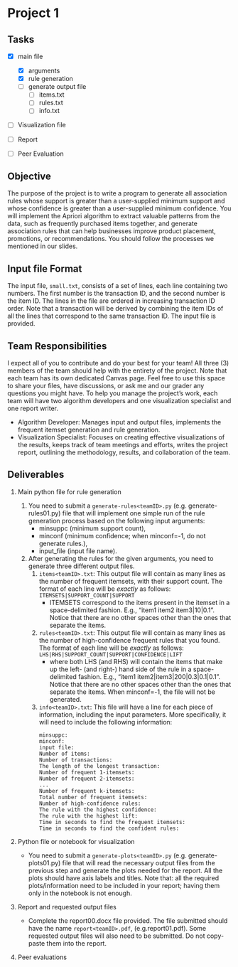 # Project 1
## Tasks
- [X] main file
  - [X] arguments
  - [X] rule generation
  - [ ] generate output file
    - [ ] items.txt
    - [ ] rules.txt
    - [ ] info.txt
- [ ] Visualization file
- [ ] Report
- [ ] Peer Evaluation


## Objective
The purpose of the project is to write a program to generate all association rules whose support is greater than a user-supplied minimum support and whose confidence is greater than a user-supplied minimum confidence. You will implement the Apriori algorithm to extract valuable patterns from the data, such as frequently purchased items together, and generate association rules that can help businesses improve product placement, promotions, or recommendations. You should follow the processes we mentioned in our slides.

## Input file Format
The input file, `small.txt`, consists of a set of lines, each line containing two numbers. The first number is the transaction ID, and the second number is the item ID. The lines in the file are ordered in increasing transaction ID order. Note that a transaction will be derived by combining the item IDs of all the lines that correspond to the same transaction ID. The input file is provided.

## Team Responsibilities

I expect all of you to contribute and do your best for your team! All three (3) members of the team should help with the entirety of the project. Note that each team has its own dedicated Canvas page. Feel free to use this space to share your files, have discussions, or ask me and our grader any questions you might have. To help you manage the project’s work, each team will have two algorithm developers and one visualization specialist and one report writer.
* Algorithm Developer: Manages input and output files, implements the frequent itemset generation and rule generation.
* Visualization Specialist: Focuses on creating effective visualizations of the results, keeps track of team meetings and efforts, writes the project report, outlining the methodology, results, and collaboration of the team.

## Deliverables
1. Main python file for rule generation
    1. You need to submit a `generate-rules<teamID>.py` (e.g. generate-rules01.py) file that will implement one simple run of the rule generation process based on the following input arguments:
        * minsuppc (minimum support count),
        * minconf (minimum confidence; when minconf=-1, do not generate rules.),
        * input_file (input file name).
    2. After generating the rules for the given arguments, you need to generate three different output files.
        1. `items<teamID>.txt`: This output file will contain as many lines as the number of frequent itemsets, with their support count. The format of each line will be *exactly* as follows: `ITEMSETS|SUPPORT_COUNT|SUPPORT`
            * ITEMSETS correspond to the items present in the itemset in a space-delimited fashion. E.g., “item1 item2 item3|10|0.1”. Notice that there are no other spaces other than the ones that separate the items. 
        2. `rules<teamID>.txt`: This output file will contain as many lines as the number of high-confidence frequent rules that you found. The format of each line will be *exactly* as follows: `LHS|RHS|SUPPORT_COUNT|SUPPORT|CONFIDENCE|LIFT`
            * where both LHS (and RHS) will contain the items that make up the left- (and right-) hand side of the rule in a space-delimited fashion. E.g., “item1 item2|item3|200|0.3|0.1|0.1”. Notice that there are no other spaces other than the ones that separate the items. When minconf=-1, the file will not be generated.
        3. `info<teamID>.txt`: This file will have a line for each piece of information, including the input parameters. More specifically, it will need to include the following information:
            ```
            minsuppc:
            minconf:
            input file:
            Number of items:
            Number of transactions:
            The length of the longest transaction:
            Number of frequent 1-itemsets:
            Number of frequent 2-itemsets:
            ...
            Number of frequent k-itemsets:
            Total number of frequent itemsets:
            Number of high-confidence rules:
            The rule with the highest confidence:
            The rule with the highest lift:
            Time in seconds to find the frequent itemsets:
            Time in seconds to find the confident rules:
            ``` 
2. Python file or notebook for visualization
    * You need to submit a `generate-plots<teamID>.py` (e.g. generate-plots01.py) file that will read the necessary output files from the previous step and generate the plots needed for the report. All the plots should have axis labels and titles. Note that: all the required plots/information need to be included in your report; having them only in the notebook is not enough.

3. Report and requested output files
    * Complete the report00.docx file provided. The file submitted should have the name `report<teamID>.pdf`, (e.g.report01.pdf). Some requested output files will also need to be submitted. Do not copy-paste them into the report.
4. Peer evaluations